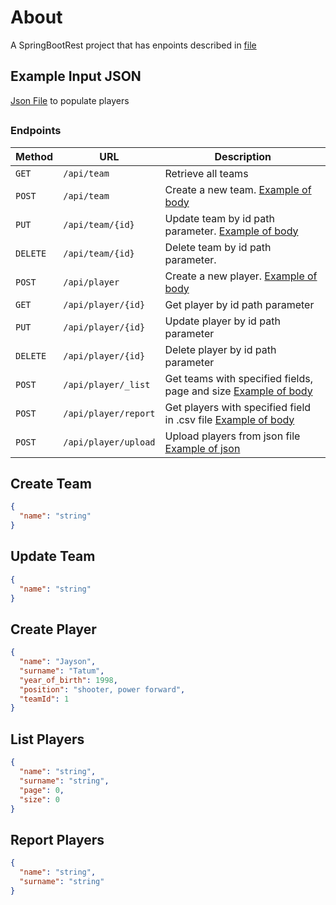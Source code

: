 # About

A SpringBootRest project that has enpoints described in [file](spring_boot_rest-openapi.yaml)

## Example Input JSON

[Json File](/src/main/resources/populatePlayers.json) to populate players
##
### Endpoints

| Method   | URL                  | Description                                                                                |
|----------|----------------------|--------------------------------------------------------------------------------------------|
| `GET`    | `/api/team`          | Retrieve all teams                                                                         |
| `POST`   | `/api/team`          | Create a new team. [Example of body](#create-team)                                         |
| `PUT`    | `/api/team/{id}`     | Update team by id path parameter. [Example of body](#update-team)                          |
| `DELETE` | `/api/team/{id}`     | Delete team by id path parameter.                                                          |
| `POST`   | `/api/player`        | Create a new player. [Example of body](#create-player)                                     |
| `GET`    | `/api/player/{id}`   | Get player by id path parameter                                                            |
| `PUT `   | `/api/player/{id}`   | Update player by id path parameter                                                         |
| `DELETE` | `/api/player/{id}`   | Delete player by id path parameter                                                         |
| `POST`   | `/api/player/_list`  | Get teams with specified fields, page and size [Example of body](#list-players)            |
| `POST`   | `/api/player/report` | Get players with specified field in .csv file  [Example of body](#report-players)          |
| `POST`   | `/api/player/upload` | Upload players from json file  [Example of json](/src/main/resources/populatePlayers.json) |

####


## Create Team

```json
{
  "name": "string"
}
```

## Update Team

```json
{
  "name": "string"
}
```

## Create Player

```json
{
  "name": "Jayson",
  "surname": "Tatum",
  "year_of_birth": 1998,
  "position": "shooter, power forward",
  "teamId": 1
}
```
## List Players

```json
{
  "name": "string",
  "surname": "string",
  "page": 0,
  "size": 0
}
```
## Report Players

```json
{
  "name": "string",
  "surname": "string"
}
```
